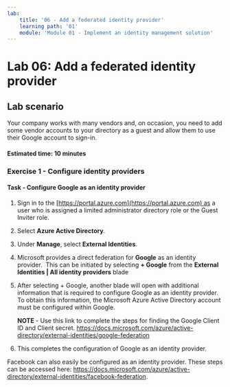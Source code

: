 ```yaml
---
lab:
    title: '06 - Add a federated identity provider'
    learning path: '01'
    module: 'Module 01 - Implement an identity management solution'
---
```


# Lab 06: Add a federated identity provider

## Lab scenario

Your company works with many vendors and, on occasion, you need to add some vendor accounts to your directory as a guest and allow them to use their Google account to sign-in.

#### Estimated time: 10 minutes

### Exercise 1 - Configure identity providers

#### Task - Configure Google as an identity provider

1. Sign in to the [https://portal.azure.com](https://portal.azure.com) as a user who is assigned a limited administrator directory role or the Guest Inviter role.

2. Select **Azure Active Directory**.

3. Under **Manage**, select **External Identities**.

4. Microsoft provides a direct federation for **Google** as an identity provider.  This can be initiated by selecting **+ Google** from the **External Identities | All identity providers** blade
 
5. After selecting + Google, another blade will open with additional information that is required to configure Google as an identity provider.  To obtain this information, the Microsoft Azure Active Directory account must be configured within Google. 

    **NOTE** - Use this link to complete the steps for finding the Google Client ID and Client secret.
    https://docs.microsoft.com/azure/active-directory/external-identities/google-federation

6. This completes the configuration of Google as an identity provider.

Facebook can also easily be configured as an identity provider. These steps can be accessed here: https://docs.microsoft.com/azure/active-directory/external-identities/facebook-federation.

